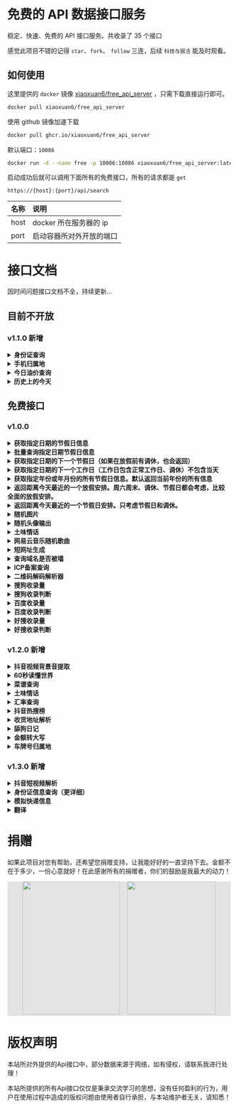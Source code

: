 # 免费的 API 数据接口服务

稳定、快速、免费的 API 接口服务。共收录了 35 个接口

感觉此项目不错的记得 `star`、`fork`、 `follow` 三连，后续 `科技与狠活` 能及时观看。

## 如何使用

这里提供的 `docker` 镜像 [xiaoxuan6/free_api_server](https://hub.docker.com/repository/docker/xiaoxuan6/free_api_server/general) ，只需下载直接运行即可。
```bash
docker pull xiaoxuan6/free_api_server
```

使用 github 镜像加速下载
```bash
docker pull ghcr.io/xiaoxuan6/free_api_server
```

默认端口：`10086`

```bash
docker run -d --name free -p 10086:10086 xiaoxuan6/free_api_server:latest
```

启动成功后就可以调用下面所有的免费接口，所有的请求都是 `get`

```bazaar
https://{host}:{port}/api/search
```

|名称|说明|
|:---|:---|
|host|docker 所在服务器的 ip|
|port|启动容器所对外开放的端口|

# 接口文档

因时间问题接口文档不全，持续更新...

## 目前不开放

### v1.1.0 新增

<details>
<summary><b>身份证查询</b></summary>

请求参数：

|名称|是否必填|类型|说明|
|:---|:---|:---|:---|
|type|是|string|类型：默认值 id_card（版本 v1.2.0 之前为 idCard）和下面参数保持一致|
|id_card|是|string|身份证号码|

响应参数：

|名称|类型|说明|
|:---|:---|:---|
|code|int|状态码 1:表示成功 其他表示失败|
|msg|string|返回 成功/失败 信息|
|data|object||
|data.idCardNum|string|身份证号码|
|data.address|string|身份证所属归属地|
|data.birthday|string|生日|
|data.sex|string|性别|

</details>
<details>
<summary><b>手机归属地</b></summary>

请求参数：

|名称|是否必填|类型|说明|
|:---|:---|:---|:---|
|type|是|string|类型：默认值 mobile_location|
|mobile|是|string|手机号|

响应参数：

|名称|类型|说明|
|:---|:---|:---|
|code|int|状态码 1:表示成功 其他表示失败|
|msg|string|返回 成功/失败 信息|
|data|object||
|data.mobile|string|目标手机号|
|data.province|string|归属地省份|
|data.carrier|string|归属地描述|

</details>
<details>
<summary><b>今日油价查询</b></summary>

请求参数：

|名称|是否必填|类型|说明|
|:---|:---|:---|:---|
|type|是|string|类型：默认值 oil|
|province|是|string|省份，合法值为：【安徽、北京、重庆、福建、甘肃、广东、广西、贵州、海南、河北、黑龙江、河南、湖北、湖南、江苏、江西、吉林、辽宁、内蒙古、宁夏、青海、陕西、上海、山东、山西、四川、天津、西藏、新疆、云南、浙江】|

响应参数：

|名称|类型|说明|
|:---|:---|:---|
|code|int|状态码 1:表示成功 其他表示失败|
|msg|string|返回 成功/失败 信息|
|data|object||
|data.province|string|当前查询的省份|
|data.t0|string|0号柴油油价|
|data.t89|string|89号汽油油价|
|data.t92|string|92号汽油油价|
|data.t95|string|95号汽油油价|
|data.t98|string|98号汽油油价|

</details>
<details>
<summary><b>历史上的今天</b></summary>

请求参数：

|名称|是否必填|类型|说明|
|:---|:---|:---|:---|
|type|是|string|类型：默认值 history_today|
|item|否|int|是否需要详情，0：不需要详情 1：需要详情 默认值 0 可不传|

响应参数：

|名称|类型|说明|
|:---|:---|:---|
|code|int|状态码 1:表示成功 其他表示失败|
|msg|string|返回 成功/失败 信息|
|data|object||
|data.*.picUrl|string|历史事件所对应的图片，可能为空|
|data.*.title|string|历史事件的名称|
|data.*.year|string|该历史事件发生所对应的年份|
|data.*.month|string|该历史事件发生所对应的月份|
|data.*.day|string|该历史事件发生所对应的日期|
|data.*.details|string|历史事件的详细介绍，如果type=1，则此字段有返回值，否则不返回|

</details>

## 免费接口

### v1.0.0

<details>
<summary><b>获取指定日期的节假日信息</b></summary>

请求参数：

|名称|是否必填|类型|说明|
|:---|:---|:---|:---|
|type|是|string|类型：默认值 date_info|
|date|是|string|指定日期的字符串，格式 ‘2018-02-23’。可以省略，则默认服务器的当前时间。|

响应参数：

|名称|类型|说明|
|:---|:---|:---|
|code|int|0服务正常。-1服务出错|
|type|object||
|type.type|int|节假日类型，分别表示 工作日、周末、节日、调休|
|type.name|string|节假日类型中文名，可能值为 周一 至 周日、假期的名字、某某调休|
|type.week|string|一周中的第几天。值为 1 - 7，分别表示 周一 至 周日|
|holiday|object|如果不是节假日，holiday字段为null|
|holiday.holiday|bool|true表示是节假日，false表示是调休|
|holiday.name|string|节假日的中文名。如果是调休，则是调休的中文名，例如'国庆前调休|
|holiday.wage|int|薪资倍数，1表示是1倍工资|
|holiday.after|bool|只在调休下有该字段。true表示放完假后调休，false表示先调休再放假|
|holiday.target|string|只在调休下有该字段。表示调休的节假日|

</details>

<details>
<summary><b>批量查询指定日期节假日信息</b></summary>

请求参数：

|名称|是否必填|类型|说明|
|:---|:---|:---|:---|
|type|是|string|类型：默认值 date_batch|
|date|是|string|指定日期的字符串，多个日期之间使用 ',' 连接。最大长度查询个数50。兼容旧的格式用逗号,隔开，但不建议。格式 ‘2018-02-23’|
|word|否|string|是否返回日期类型，默认不返回。可选值：’Y’ 返回，’N’ 不返回|

响应参数：

|名称|类型|说明|
|:---|:---|:---|
|code|int|0服务正常。-1服务出错|
|holiday|object|传过来的日期是什么。传多少个就有多少个。|
|holiday.*.holiday|bool|true表示是节假日，false表示是调休|
|holiday.*.name|string|节假日类型中文名，可能值为 周一 至 周日、假期的名字、某某调休|
|holiday.*.wage|string|薪资倍数，1表示是1倍工资|
|type|object|只有明确指定参数 word=Y 时才返回类型信息|
|type.*.type|int|节假日类型，分别表示 工作日、周末、节日、调休|
|type.*.name|string|节假日类型中文名，可能值为 周一 至 周日、假期的名字、某某调休|
|type.*.week|int|一周中的第几天。值为 1 - 7，分别表示 周一 至 周日|

</details>

<details>
<summary><b>获取指定日期的下一个节假日（如果在放假前有调休，也会返回）</b></summary>

请求参数：

|名称|是否必填|类型|说明|
|:---|:---|:---|:---|
|type|是|string|类型：默认值 date_next|
|date|是|string|指定日期的字符串，格式 ‘2018-02-23’。可以省略，则默认服务器的当前时间|
|word|否|string| 是否返回日期类型，默认不返回。可选值：’Y’ 返回，’N’ 不返回 |
|week|否|string| 节假日是否包含周末，默认不包含。可选值：’Y’ 包含周末，’N’ 不包含 |

响应参数：

|名称|类型|说明|
|:---|:---|:---|
|code|int|0服务正常。-1服务出错|
|holiday|object||
|holiday.name|string|节假日的中文名|
|holiday.wage|int| 薪资倍数，3表示是3倍工资|
|holiday.date|string| 节假日的日期|
|holiday.rest|int| 表示当前时间距离目标还有多少天。比如今天是 2018-09-28，距离 2018-10-01 还有3天|
|workday|object|如果节假日前没调休，则此字段为null|
|workday.name|string|调休的中文名|
|workday.wage|int| 薪资倍数，3表示是3倍工资|
|workday.after|bool| true表示放完假后调休，false表示先调休再放假|
|workday.target|string| 表示调休的节假日|
|workday.date|string| 表示要调休的日期|
|workday.rest|int| rest|

</details>

<details>
<summary><b>获取指定日期的下一个工作日（工作日包含正常工作日、调休）不包含当天</b></summary>

请求参数：

|名称|是否必填|类型|说明|
|:---|:---|:---|:---|
|type|是|string|类型：默认值 date_next_workday|
|date|是|string|指定日期的字符串，格式 ‘2020-01-20’。可以省略，则默认服务器的当前时间|

响应参数：

|名称|类型|说明|
|:---|:---|:---|
|code|int|0服务正常。-1服务出错|
|workday|string|如果没有查找到最近的工作日，则此字段为null。最大查找长度为30|
|workday.workday|int|节假日类型，分别表示 工作日、周末、节日、调休。此接口只会返回 0 和 3 的类型|
|workday.name|string|工作日类型中文名，可能值为 周一 至 周五、某某调休|
|workday.week|int|一周中的第几天。值为 1 - 7，分别表示 周一 至 周日|
|workday.date|string|表示要工作的日期|
|workday.rest|int|表示当前时间距离目标还有多少天|

</details>

<details>
<summary><b>获取指定年份或年月份的所有节假日信息。默认返回当前年份的所有信息</b></summary>

请求参数：

|名称|是否必填|类型|说明|
|:---|:---|:---|:---|
|type|是|string|类型：默认值 date_year|
|date|是|string|指定年份或年月份，格式 ‘2019-02’ ‘2019-2’ 或者 ‘2019’。可以省略，则默认服务器当前时间的年份|
|word|否|string|是否返回日期类型，默认不返回。可选值：’Y’ 返回，’N’ 不返回|
|week|否|string|节假日是否包含周末，默认不包含。可选值：’Y’ 包含周末，’N’ 不包含|

响应参数：

|名称|类型|说明|
|:---|:---|:---|
|code|int|0服务正常。-1服务出错|
|holiday|object||
|holiday.*.name|string|节假日的中文名|
|holiday.*.wage|int|薪资倍数，3表示是3倍工资|
|holiday.*.date|string|节假日的日期|
|type|object|只有明确指定参数 word=Y 时才返回类型信息|
|type.*.type|int|节假日类型，分别表示 工作日、周末、节日、调休|
|type.*.name|string|节假日类型中文名，可能值为 周一 至 周日、假期的名字、某某调休|
|type.*.week|int|一周中的第几天。值为 1 - 7，分别表示 周一 至 周日|

</details>

<details>
<summary><b>返回距离今天最近的一个放假安排。周六周末、调休、节假日都会考虑，比较全面的放假安排。</b></summary>

请求参数：

|名称|是否必填|类型|说明|
|:---|:---|:---|:---|
|type|是|string|类型：默认值 date_tts|

响应参数：

|名称|类型|说明|
|:---|:---|:---|
|code|int|0服务正常。-1服务出错|
|tts|string|返回字符串|

</details>

<details>
<summary><b>返回距离今天最近的一个节假日安排。只考虑节假日和调休。</b></summary>

请求参数：

|名称|是否必填|类型|说明|
|:---|:---|:---|:---|
|type|是|string|类型：默认值 date_tts_next|

响应参数：

|名称|类型|说明|
|:---|:---|:---|
|code|int|0服务正常。-1服务出错|
|tts|string|返回字符串|

</details>

<details>
<summary><b>随机图片</b></summary>

请求参数：

|名称|是否必填|类型|说明|
|:---|:---|:---|:---|
|type|是|string|类型：默认值 rand_image_uri|
|mode|否|string| 模式：vertical 竖向图片、transverse 横向图片、taobao 淘宝买家秀图片|
|sort|否|string| 选择输出分类[美女、二次元、腿控、汽车、背景、动漫]，为空随机输出|

响应参数：

|名称|类型|说明|
|:---|:---|:---|
|code|int|返回的状态码 1服务正常、其他服务出错|
| 	imgurl 	|string 	|返回图片地址|
|msg 	|string 	|返回错误提示信息！|

</details>

<details>
<summary><b>随机头像输出</b></summary>

请求参数：

|名称|是否必填|类型|说明|
|:---|:---|:---|:---|
|type|是|string|类型：默认值 avatar|
|sort|否|string|选择输出分类[男、女、动漫男、动漫女]，为空随机输出|

响应参数：

|名称|类型|说明|
|:---|:---|:---|
|code|int|返回的状态码 1服务正常、其他服务出错|
| 	imgurl 	|string 	|返回图片地址|
|msg 	|string 	|返回错误提示信息！|

</details>

<details>
<summary><b>土味情话</b></summary>

请求参数：

|名称|是否必填|类型|说明|
|:---|:---|:---|:---|
|type|是|string|类型：默认值 qinghua|

响应参数：

|名称|类型|说明|
|:---|:---|:---|
|code|int|返回的状态码 1服务正常、其他服务出错|
| content 	|string 	|返回文本信息|
|msg 	|string 	|返回错误提示信息！|

</details>

<details>
<summary><b>网易云音乐随机歌曲</b></summary>

请求参数：

|名称|是否必填|类型|说明|
|:---|:---|:---|:---|
|type|是|string|类型：默认值 music|
|sort|否|string|选择输出分类 热歌榜、新歌榜、飙升榜、抖音榜、电音榜 为空输出热歌榜|

响应参数：

|名称|类型|说明|
|:---|:---|:---|
|code|int|返回的状态码 1服务正常、其他服务出错|
| name 	|string 	|歌名|
| artistsname 	|string 	|歌手名|
| url 	|string 	|播放地址|
| picurl 	|string 	|封面图|

</details>

[comment]: <> "<details>"

[comment]: <> "<summary><b>网易云音乐热门评论</b></summary>"

[comment]: <> "请求参数："

[comment]: <> "|名称|是否必填|类型|说明|"

[comment]: <> "|:---|:---|:---|:---|"

[comment]: <> "|type|是|string|类型：默认值 comments|"

[comment]: <> "响应参数："

[comment]: <> "|名称|类型|说明|"

[comment]: <> "|:---|:---|:---|"

[comment]: <> "|code|int|返回的状态码 1服务正常、其他服务出错|"

[comment]: <> "| data 	|string 	|返回文本信息|"

[comment]: <> "|msg 	|string 	|返回错误提示信息！|"

[comment]: <> "</details>"

<details>
<summary><b>短网址生成</b></summary>

请求参数：

|名称|是否必填|类型|说明|
|:---|:---|:---|:---|
|type|是|string|类型：默认值 short_url|
|url|否|string|需要进行缩短的长网址|

响应参数：

|名称|类型|说明|
|:---|:---|:---|
|code|int|返回的状态码 1服务正常、其他服务出错|
| ae_url 	|string 	| 	返回缩短后的短网址|

</details>

<details>
<summary><b>查询域名是否被墙</b></summary>

请求参数：

|名称|是否必填|类型|说明|
|:---|:---|:---|:---|
|type|是|string|类型：默认值 ck|
|url|否|string|需要进行查询的域名|

响应参数：

|名称|类型|说明|
|:---|:---|:---|
|code|int|返回的状态码 1服务正常、其他服务出错|
| msg 	|string 	| 	返回信息|

</details>

<details>
<summary><b>ICP备案查询</b></summary>

请求参数：

|名称|是否必填|类型|说明|
|type|是|string|类型：默认值 icp|
|url|否|string|需要进行查询的域名|

响应参数：

|名称|类型|说明|
|:---|:---|:---|
|code|int|返回的状态码 1服务正常、其他服务出错|
|domain|string|返回查询的域名|
|icp|string|返回备案号|

</details>

<details>
<summary><b>二维码解码解析器</b></summary>

请求参数：

|名称|是否必填|类型|说明|
|:---|:---|:---|:---|
|||||

响应参数：

|名称|类型|说明|
|:---|:---|:---|
||||

</details>

<details>
<summary><b>搜狗收录量</b></summary>

请求参数：

|名称|是否必填|类型|说明|
|:---|:---|:---|:---|
|||||

响应参数：

|名称|类型|说明|
|:---|:---|:---|
||||

</details>

<details>
<summary><b>搜狗收录判断</b></summary>

请求参数：

|名称|是否必填|类型|说明|
|:---|:---|:---|:---|
|||||

响应参数：

|名称|类型|说明|
|:---|:---|:---|
||||

</details>

<details>
<summary><b>百度收录量</b></summary>

请求参数：

|名称|是否必填|类型|说明|
|:---|:---|:---|:---|
|||||

响应参数：

|名称|类型|说明|
|:---|:---|:---|
||||

</details>

<details>
<summary><b>百度收录判断</b></summary>

请求参数：

|名称|是否必填|类型|说明|
|:---|:---|:---|:---|
|||||

响应参数：

|名称|类型|说明|
|:---|:---|:---|
||||

</details>

<details>
<summary><b>好搜收录量</b></summary>

请求参数：

|名称|是否必填|类型|说明|
|:---|:---|:---|:---|
|||||

响应参数：

|名称|类型|说明|
|:---|:---|:---|
||||

</details>

<details>
<summary><b>好搜收录判断</b></summary>

请求参数：

|名称|是否必填|类型|说明|
|:---|:---|:---|:---|
|||||

响应参数：

|名称|类型|说明|
|:---|:---|:---|
||||

</details>

### v1.2.0 新增

<details>
<summary><b>抖音视频背景音提取</b></summary>

请求参数：

|名称|是否必填|类型|说明|
|:---|:---|:---|:---|
|type|是|string|类型：默认值 dy_music|
|url|是|string|抖音链接|

响应参数：

|名称|类型|说明|
|:---|:---|:---|
|code|int|状态码 200:表示成功 其他表示失败|
|msg|string|返回 成功/失败 信息|
|desc	|string|	返回标题|
|author_tx	|string|	返回头像|
|music_url|	string|	返回歌曲链接  |

</details>

<details>
<summary><b>60秒读懂世界</b></summary>

请求参数：

|名称|是否必填|类型|说明|
|:---|:---|:---|:---|
|type|是|string|类型：默认值 dm_60s|
|item|否|string|是否输出JSON|

响应参数：

|名称|类型|说明|
|:---|:---|:---|
|code|int|状态码 200:表示成功 其他表示失败|
|msg|string|返回 成功/失败 信息|

</details>

<details>
<summary><b>菜谱查询</b></summary>

请求参数：

|名称|是否必填|类型|说明|
|:---|:---|:---|:---|
|type|是|string|类型：默认值 caipu|
|word|是|string|	食材或菜名|

响应参数：

|名称|类型|说明|
|:---|:---|:---|
|code|int|状态码 200:表示成功 其他表示失败|
|msg|string|返回 成功/失败 信息|
|id|int|菜谱ID|
|type_id|int|类型ID|
|type_name|string|类型名称|
|cp_name|string|菜肴名称|
|zuofa|string|做法|
|texing|string|菜肴特性|
|tishi|string|提示|
|tiaoliao|string|调料|
|yuanliao|string|原料|

</details>

<details>
<summary><b>土味情话</b></summary>

请求参数：

|名称|是否必填|类型|说明|
|:---|:---|:---|:---|
|type|是|string|类型：默认值 say_love|

响应参数：

|名称|类型|说明|
|:---|:---|:---|
|code|int|状态码 200:表示成功 其他表示失败|
|msg|string|返回 成功/失败 信息|
|content|string|	情话内容|

</details>

[comment]: <> "<details>"

[comment]: <> "<summary><b>身份证归属地</b></summary>"

[comment]: <> "请求参数："

[comment]: <> "|名称|是否必填|类型|说明|"

[comment]: <> "|:---|:---|:---|:---|"

[comment]: <> "|||||"

[comment]: <> "响应参数："

[comment]: <> "|名称|类型|说明|"

[comment]: <> "|:---|:---|:---|"

[comment]: <> "||||"

[comment]: <> "</details>"

<details>
<summary><b>汇率查询</b></summary>

请求参数：

|名称|是否必填|类型|说明|
|:---|:---|:---|:---|
|type|是|string|类型：默认值 fxrate|
|tocoin|是|string|目标兑换货币，例如人民币CNY|
|fromcoin|是|string|来源货币，例如美元USD|
|money|是|string|兑换金额，单位元|

响应参数：

|名称|类型|说明|
|:---|:---|:---|
|code|int|状态码 200:表示成功 其他表示失败|
|msg|string|返回 成功/失败 信息|
|money|string|金额价格，单位元|

</details>

<details>
<summary><b>抖音热搜榜</b></summary>

请求参数：

|名称|是否必填|类型|说明|
|:---|:---|:---|:---|
|type|是|string|类型：默认值 dy_hot|

响应参数：

|名称|类型|说明|
|:---|:---|:---|
|code|int|状态码 200:表示成功 其他表示失败|
|msg|string|返回 成功/失败 信息|
|hotindex|int|热搜榜指数|
|label|int|标签类型，1新，2荐，3热|
|word|string|热点话题|

</details>

<details>
<summary><b>收货地址解析</b></summary>

请求参数：

|名称|是否必填|类型|说明|
|:---|:---|:---|:---|
|type|是|string|类型：默认值 address_parse|
|text|是|string|文本内容，ex:马云13800138000杭州市滨江区网商路699号|

响应参数：

|名称|类型|说明|
|:---|:---|:---|
|code|int|状态码 200:表示成功 其他表示失败|
|msg|string|返回 成功/失败 信息|
|mobile	|string|	移动电话号码|
|name|	string|	收货人姓名|
|province|	string|	省/特区/自治区/直辖市|
|city	|string	|城市|
|district|	string|	区县|
|postcode|	string|	邮编（文本中优先否则默认区县级）|
|detail	|string|	完整地址|

</details>

<details>
<summary><b>舔狗日记</b></summary>

请求参数：

|名称|是否必填|类型|说明|
|:---|:---|:---|:---|
|type|是|string|类型：默认值 tiaogou_log|

响应参数：

|名称|类型|说明|
|:---|:---|:---|
|code|int|状态码 200:表示成功 其他表示失败|
|msg|string|返回 成功/失败 信息|
|content|	string|	内容|

</details>

<details>
<summary><b>金额转大写</b></summary>

请求参数：

|名称|是否必填|类型|说明|
|:---|:---|:---|:---|
|type|是|string|类型：默认值 cnmoney|
|money|是 |string|金额阿拉伯数字|

响应参数：

|名称|类型|说明|
|:---|:---|:---|
|code|int|状态码 200:表示成功 其他表示失败|
|msg|string|返回 成功/失败 信息|
|cnresult	|string|	中文大写金额|
|fnresult	|string	|西式的三位分节法数字|
|enresult	|string	|英语大写金额|

</details>

<details>
<summary><b>车牌号归属地</b></summary>

请求参数：

|名称|是否必填|类型|说明|
|:---|:---|:---|:---|
|type|是|string|类型：默认值 chepai_retreat|
|word|是|string|车牌号|

响应参数：

|名称|类型|说明|
|:---|:---|:---|
|code|int|状态码 200:表示成功 其他表示失败|
|msg|string|返回 成功/失败 信息|
|code|	string	|车牌代码|
|city|	string	|所属城市|
|province|	string|	所属省份|
|citycode|	string|	城市行政代码|

</details>

### v1.3.0 新增

<details>
<summary><b>抖音短视频解析</b></summary>

请求参数：

| 字段 | 是否必填 | 类型   | 描述                  |
| ---- | -------- | ------ | --------------------- |
| url  | 是       | string | 抖音链接              |
| type | 是       | string | 类型：默认值 dy_jiexi |

响应参数：

| 字段     | 类型   | 描述     |
| -------- | ------ | :------- |
| title    | string | 标题     |
| nickname | string | 昵称     |
| music    | string | 背景音乐 |
| play     | string | 视频地址 |

</details>

<details>
<summary><b>身份证信息查询（更详细）</b></summary>

请求参数：

| 字段 | 是否必填 | 类型   | 描述                 |
| ---- | -------- | ------ | -------------------- |
| num  | 是       | string | 15位或18位身份证号码 |
| type | 是       | string | 类型：默认值 card    |

响应参数：

| 字段          | 类型   | 描述         |
| ------------- | ------ | ------------ |
| msg           | string | 查询状态     |
| region        | string | 查身份证地区 |
| birthday      | string | 出生日期     |
| gender        | string | 性別         |
| age           | int    | 年龄         |
| adult         | string | 成年/未成年  |
| zodiac        | string | 生肖         |
| constellation | string | 星座         |

</details>

<details>
<summary><b>模拟快递信息</b></summary>

请求参数：

| 字段 | 是否必填 | 类型   | 描述                       |
| ---- | -------- | ------ | -------------------------- |
| type | 是       | string | 类型：默认值 kuaidi_domain |

响应参数：

| 字段     | 类型   | 描述                         |
| -------- | ------ | ---------------------------- |
| success  | bool   | true 表示成功 false 表示失败 |
| reason   | string | 原因                         |
| time     | string | 时间                         |
| context  | string | 物流信息                     |
| status   | int    |                              |
| exname   | string |                              |
| ico      | string |                              |
| phone    | string | 手机号                       |
| url      | string |                              |
| nu       | string |                              |
| company  | string | 公司                         |
| ischeck  | int    |                              |
| city     | string | 城市                         |
| cityfrom | string |                              |

</details>

<details>
<summary><b>翻译</b></summary>

请求参数：

| 字段    | 是否必填 | 类型   | 描述                     |
| ------- | -------- | ------ | ------------------------ |
| type    | 是       | string | 类型：默认值 translation |
| keyword | 是       | string | 文本                     |

响应参数：

| 字段  | 类型   | 描述                        |
| ----- | ------ | --------------------------- |
| code  | int    | 200 表示成功 、其他表示失败 |
| msg   | string | 错误信息                    |
| data  | string | 翻译之后的信息              |
| query | string | 请求翻译信息                |

</details>

# 捐赠

如果此项目对您有帮助，还希望您捐赠支持，让我能好好的一直坚持下去。金额不在于多少，一份心意就好！在此感谢所有的捐赠者，你们的鼓励是我最大的动力！

<div style="background:#e3e3e3; color:#FFF" align=center >
<img width="220" height="300" src="https://cdn.jsdelivr.net/gh/xiaoxuan6/static/images/202212102216540.png"/>&nbsp;&nbsp;&nbsp;&nbsp;<img width="200" height="300" src="https://cdn.jsdelivr.net/gh/xiaoxuan6/static/images/202212102216435.jpg"/></div>

# 版权声明

本站所对外提供的Api接口中，部分数据来源于网络，如有侵权，请联系我进行处理！

本站所提供的所有Api接口仅仅是秉承交流学习的思想，没有任何盈利的行为，用户在使用过程中造成的版权问题由使用者自行承担，与本站维护者无关，请知悉！
